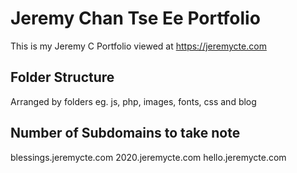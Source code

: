 # Jeremy Chan Tse Ee Portfolio
This is my Jeremy C Portfolio viewed at https://jeremycte.com

## Folder Structure
Arranged by folders eg. js, php, images, fonts, css and blog

## Number of Subdomains to take note
blessings.jeremycte.com
2020.jeremycte.com
hello.jeremycte.com